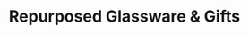 ---
title: "Repurposed Glassware & Gifts"
url: /washburn/repurposed-glassware-und-gifts/
shop: Andenken
---